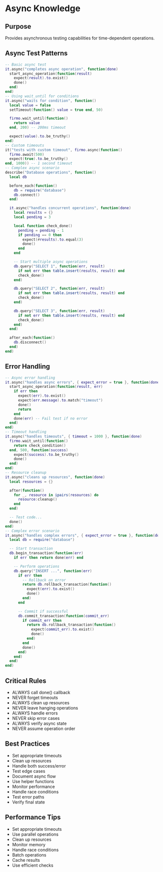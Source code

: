 # Async Knowledge


## Purpose


Provides asynchronous testing capabilities for time-dependent operations.

## Async Test Patterns



```lua
-- Basic async test
it.async("completes async operation", function(done)
  start_async_operation(function(result)
    expect(result).to.exist()
    done()
  end)
end)
-- Using wait_until for conditions
it.async("waits for condition", function()
  local value = false
  setTimeout(function() value = true end, 50)

  firmo.wait_until(function() 
    return value 
  end, 200) -- 200ms timeout

  expect(value).to.be_truthy()
end)
-- Custom timeouts
it("tests with custom timeout", firmo.async(function()
  firmo.await(500)
  expect(true).to.be_truthy()
end, 1000)) -- 1 second timeout
-- Complex async scenario
describe("Database operations", function()
  local db

  before_each(function()
    db = require("database")
    db.connect()
  end)

  it.async("handles concurrent operations", function(done)
    local results = {}
    local pending = 3

    local function check_done()
      pending = pending - 1
      if pending == 0 then
        expect(#results).to.equal(3)
        done()
      end
    end

    -- Start multiple async operations
    db.query("SELECT 1", function(err, result)
      if not err then table.insert(results, result) end
      check_done()
    end)

    db.query("SELECT 2", function(err, result)
      if not err then table.insert(results, result) end
      check_done()
    end)

    db.query("SELECT 3", function(err, result)
      if not err then table.insert(results, result) end
      check_done()
    end)
  end)

  after_each(function()
    db.disconnect()
  end)
end)
```



## Error Handling



```lua
-- Async error handling
it.async("handles async errors", { expect_error = true }, function(done)
  start_async_operation(function(result, err)
    if err then
      expect(err).to.exist()
      expect(err.message).to.match("timeout")
      done()
      return
    end
    done(err) -- Fail test if no error
  end)
end)
-- Timeout handling
it.async("handles timeouts", { timeout = 1000 }, function(done)
  firmo.wait_until(function()
    return check_condition()
  end, 500, function(success)
    expect(success).to.be_truthy()
    done()
  end)
end)
-- Resource cleanup
it.async("cleans up resources", function(done)
  local resources = {}

  after(function()
    for _, resource in ipairs(resources) do
      resource:cleanup()
    end
  end)

  -- Test code...
  done()
end)
-- Complex error scenario
it.async("handles complex errors", { expect_error = true }, function(done)
  local db = require("database")

  -- Start transaction
  db.begin_transaction(function(err)
    if err then return done(err) end

    -- Perform operations
    db.query("INSERT ...", function(err)
      if err then
        -- Rollback on error
        return db.rollback_transaction(function()
          expect(err).to.exist()
          done()
        end)
      end

      -- Commit if successful
      db.commit_transaction(function(commit_err)
        if commit_err then
          return db.rollback_transaction(function()
            expect(commit_err).to.exist()
            done()
          end)
        end
        done()
      end)
    end)
  end)
end)
```



## Critical Rules



- ALWAYS call done() callback
- NEVER forget timeouts
- ALWAYS clean up resources
- NEVER leave hanging operations
- ALWAYS handle errors
- NEVER skip error cases
- ALWAYS verify async state
- NEVER assume operation order


## Best Practices



- Set appropriate timeouts
- Clean up resources
- Handle both success/error
- Test edge cases
- Document async flow
- Use helper functions
- Monitor performance
- Handle race conditions
- Test error paths
- Verify final state


## Performance Tips



- Set appropriate timeouts
- Use parallel operations
- Clean up resources
- Monitor memory
- Handle race conditions
- Batch operations
- Cache results
- Use efficient checks
